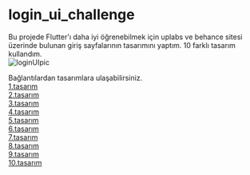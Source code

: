 # login_ui_challenge

Bu projede Flutter'ı daha iyi öğrenebilmek için uplabs ve behance sitesi üzerinde bulunan giriş sayfalarının tasarımını yaptım. 10 farklı tasarım kullandım.  
![loginUIpic](https://github.com/kafur-kanliyelek/login_ui_challenge/assets/77580894/e944a78a-1f76-4387-8f12-594f67119ff4)  

Bağlantılardan tasarımlara ulaşabilirsiniz.  
[1.tasarım](https://www.uplabs.com/posts/login-sign-up-and-forgot-passowrd-app-ui-9fb7f736-63e3-4a15-bb23-387946dd9ac2)  
[2.tasarım](https://www.uplabs.com/posts/login-sign-up-page-fd034340-3332-4401-b8a4-cae8b8124940)  
[3.tasarım](https://www.uplabs.com/posts/login-sign-up-concept)  
[4.tasarım](https://www.uplabs.com/posts/sign-in-and-sign-up-screen-dark-mode-e8297bc8-bb24-4759-ac84-8fe8e1c59b33)  
[5.tasarım](https://www.uplabs.com/posts/login-c19a63c5-7026-425c-b312-b98d2908dcf9)  
[6.tasarım](https://www.uplabs.com/posts/login-ff9943c1-e3cb-4560-ae3f-0059cb36ceeb)  
[7.tasarım](https://www.uplabs.com/posts/login-register-dark-ui-design)  
[8.tasarım](https://www.uplabs.com/posts/food-app-login-page-cdb3a552-0d3d-4b92-b312-6d8a75df1135)  
[9.tasarım](https://www.uplabs.com/posts/login-ui-kit-kit)  
[10.tasarım](https://www.behance.net/gallery/171362489/Login-Page-Of-Flight-Booking-Application?tracking_source=search_projects|login+page+mobile+app)  
